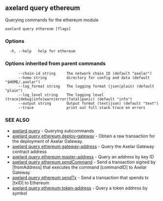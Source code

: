 ## axelard query ethereum

Querying commands for the ethereum module

```
axelard query ethereum [flags]
```

### Options

```
  -h, --help   help for ethereum
```

### Options inherited from parent commands

```
      --chain-id string     The network chain ID (default "axelar")
      --home string         directory for config and data (default "$HOME/.axelar")
      --log_format string   The logging format (json|plain) (default "plain")
      --log_level string    The logging level (trace|debug|info|warn|error|fatal|panic) (default "info")
      --output string       Output format (text|json) (default "text")
      --trace               print out full stack trace on errors
```

### SEE ALSO

- [axelard query](axelard_query.md)	 - Querying subcommands
- [axelard query ethereum deploy-gateway](axelard_query_ethereum_deploy-gateway.md)	 - Obtain a raw transaction for the deployment of Axelar Gateway.
- [axelard query ethereum gateway-address](axelard_query_ethereum_gateway-address.md)	 - Query the Axelar Gateway contract address
- [axelard query ethereum master-address](axelard_query_ethereum_master-address.md)	 - Query an address by key ID
- [axelard query ethereum sendCommand](axelard_query_ethereum_sendCommand.md)	 - Send a transaction signed by \[fromAddress\] that executes the command \[commandID\] to Axelar Gateway
- [axelard query ethereum sendTx](axelard_query_ethereum_sendTx.md)	 - Send a transaction that spends tx \[txID\] to Ethereum
- [axelard query ethereum token-address](axelard_query_ethereum_token-address.md)	 - Query a token address by symbol
